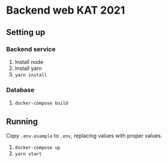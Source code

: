 # Backend web KAT 2021
## Setting up
### Backend service
1. Install node
2. Install yarn
3. `yarn install`
### Database
1. `docker-compose build`

## Running
Copy `.env.example` to `.env`, replacing values with proper values.
1. `docker-compose up`
2. `yarn start`